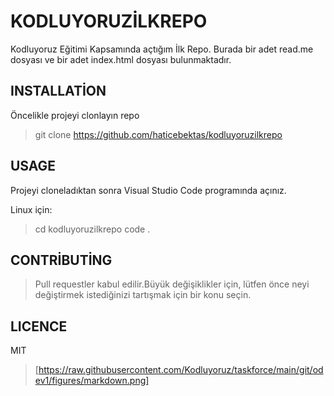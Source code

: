# KODLUYORUZİLKREPO
Kodluyoruz Eğitimi Kapsamında açtığım İlk Repo. Burada bir adet read.me dosyası ve bir adet index.html dosyası bulunmaktadır.

## INSTALLATİON

Öncelikle projeyi clonlayın repo
> git clone https://github.com/haticebektas/kodluyoruzilkrepo

## USAGE

Projeyi cloneladıktan sonra Visual Studio Code programında açınız.

Linux için:
> cd kodluyoruzilkrepo
code .

## CONTRİBUTİNG

> Pull requestler kabul edilir.Büyük değişiklikler için, lütfen önce neyi değiştirmek istediğinizi tartışmak için bir konu seçin.

## LICENCE 
MIT
> [https://raw.githubusercontent.com/Kodluyoruz/taskforce/main/git/odev1/figures/markdown.png]
